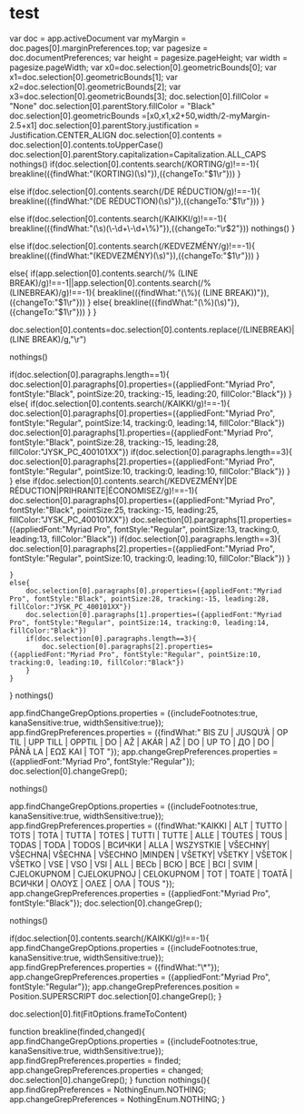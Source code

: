 # test
var doc = app.activeDocument
var myMargin = doc.pages[0].marginPreferences.top; 
var pagesize = doc.documentPreferences; 
var height = pagesize.pageHeight; 
var width = pagesize.pageWidth;
var x0=doc.selection[0].geometricBounds[0];
var x1=doc.selection[0].geometricBounds[1];
var x2=doc.selection[0].geometricBounds[2];
var x3=doc.selection[0].geometricBounds[3];
doc.selection[0].fillColor = "None"
doc.selection[0].parentStory.fillColor = "Black"
doc.selection[0].geometricBounds =[x0,x1,x2+50,width/2-myMargin-2.5+x1]
doc.selection[0].parentStory.justification = Justification.CENTER_ALIGN
doc.selection[0].contents = doc.selection[0].contents.toUpperCase()
doc.selection[0].parentStory.capitalization=Capitalization.ALL_CAPS
nothings()
if(doc.selection[0].contents.search(/KORTING/g)!==-1){
    breakline(({findWhat:"(KORTING)(\\s)"}),({changeTo:"$1\\r"}))
}

else if(doc.selection[0].contents.search(/DE RÉDUCTION/g)!==-1){
    breakline(({findWhat:"(DE RÉDUCTION)(\\s)"}),({changeTo:"$1\\r"}))
}

else if(doc.selection[0].contents.search(/KAIKKI/g)!==-1){
    breakline(({findWhat:"(\\s)(\\-\\d+\\-\\d+\\%)"}),({changeTo:"\\r$2"}))
    nothings()
}

else if(doc.selection[0].contents.search(/KEDVEZMÉNY/g)!==-1){
    breakline(({findWhat:"(KEDVEZMÉNY)(\\s)"}),({changeTo:"$1\\r"}))
}

else{
    if(app.selection[0].contents.search(/\% \(LINE BREAK\)/g)!==-1||app.selection[0].contents.search(/\% \(LINEBREAK\)/g)!==-1){
        breakline(({findWhat:"(\\%)( \(LINE BREAK\))"}),({changeTo:"$1\\r"}))
    }
    else{
        breakline(({findWhat:"(\\%)(\\s)"}),({changeTo:"$1\\r"}))
    }
}

doc.selection[0].contents=doc.selection[0].contents.replace(/\(LINEBREAK\)|\(LINE BREAK\)/g,"\r")

nothings()

if(doc.selection[0].paragraphs.length==1){
    doc.selection[0].paragraphs[0].properties=({appliedFont:"Myriad Pro", fontStyle:"Black", pointSize:20, tracking:-15, leading:20, fillColor:"Black"})
}
else{
    if(doc.selection[0].contents.search(/KAIKKI/g)!==-1){
        doc.selection[0].paragraphs[0].properties=({appliedFont:"Myriad Pro", fontStyle:"Regular", pointSize:14, tracking:0, leading:14, fillColor:"Black"})
        doc.selection[0].paragraphs[1].properties=({appliedFont:"Myriad Pro", fontStyle:"Black", pointSize:28, tracking:-15, leading:28, fillColor:"JYSK_PC_400101XX"})
        if(doc.selection[0].paragraphs.length==3){
            doc.selection[0].paragraphs[2].properties=({appliedFont:"Myriad Pro", fontStyle:"Regular", pointSize:10, tracking:0, leading:10, fillColor:"Black"})
        }
    }
    else if(doc.selection[0].contents.search(/KEDVEZMÉNY|DE RÉDUCTION|PRIHRANITE|ÉCONOMISEZ/g)!==-1){
        doc.selection[0].paragraphs[0].properties=({appliedFont:"Myriad Pro", fontStyle:"Black", pointSize:25, tracking:-15, leading:25, fillColor:"JYSK_PC_400101XX"})
        doc.selection[0].paragraphs[1].properties=({appliedFont:"Myriad Pro", fontStyle:"Regular", pointSize:13, tracking:0, leading:13, fillColor:"Black"})
        if(doc.selection[0].paragraphs.length==3){
            doc.selection[0].paragraphs[2].properties=({appliedFont:"Myriad Pro", fontStyle:"Regular", pointSize:10, tracking:0, leading:10, fillColor:"Black"})
        }

    }
    else{
        doc.selection[0].paragraphs[0].properties=({appliedFont:"Myriad Pro", fontStyle:"Black", pointSize:28, tracking:-15, leading:28, fillColor:"JYSK_PC_400101XX"})
        doc.selection[0].paragraphs[1].properties=({appliedFont:"Myriad Pro", fontStyle:"Regular", pointSize:14, tracking:0, leading:14, fillColor:"Black"})
        if(doc.selection[0].paragraphs.length==3){
            doc.selection[0].paragraphs[2].properties=({appliedFont:"Myriad Pro", fontStyle:"Regular", pointSize:10, tracking:0, leading:10, fillColor:"Black"})
        }
    }
}
nothings()

app.findChangeGrepOptions.properties = ({includeFootnotes:true, kanaSensitive:true, widthSensitive:true});
app.findGrepPreferences.properties = ({findWhat:" BIS ZU | JUSQU’À | OP TIL | UPP TILL | OPPTIL | DO | AŽ | AKÁR | AŽ | DO | UP TO | ДО | DO | PÂNĂ LA | ΕΩΣ ΚΑΙ | TOT "});
app.changeGrepPreferences.properties = ({appliedFont:"Myriad Pro", fontStyle:"Regular"});
doc.selection[0].changeGrep();

nothings()

app.findChangeGrepOptions.properties = ({includeFootnotes:true, kanaSensitive:true, widthSensitive:true});
app.findGrepPreferences.properties = ({findWhat:"KAIKKI | ALT | TUTTO | TOTS | TOTA | TUTTA | TOTES | TUTTI | TUTTE | ALLE | TOUTES | TOUS | TODAS | TODA | TODOS | ВСИЧКИ | ALLA | WSZYSTKIE | VŠECHNY| VŠECHNA| VŠECHNA | VŠECHNO |MINDEN | VŠETKY| VŠETKY | VŠETOK | VŠETKO | VSE | VSO | VSI | ALL | BECb | ВСЮ | ВСЕ | ВСІ | SVIM | CJELOKUPNOM | CJELOKUPNOJ | CELOKUPNOM | TOT | TOATE | TOATĂ | ВСИЧКИ | ΟΛΟΥΣ | ΟΛΕΣ | ΟΛΑ | TOUS "});
app.changeGrepPreferences.properties = ({appliedFont:"Myriad Pro", fontStyle:"Black"});
doc.selection[0].changeGrep();

nothings()

if(doc.selection[0].contents.search(/KAIKKI/g)!==-1){
    app.findChangeGrepOptions.properties = ({includeFootnotes:true, kanaSensitive:true, widthSensitive:true});
    app.findGrepPreferences.properties = ({findWhat:"\\*"});
    app.changeGrepPreferences.properties = ({appliedFont:"Myriad Pro", fontStyle:"Regular"});
    app.changeGrepPreferences.position = Position.SUPERSCRIPT
    doc.selection[0].changeGrep();
}

doc.selection[0].fit(FitOptions.frameToContent)

function breakline(finded,changed){
    app.findChangeGrepOptions.properties = ({includeFootnotes:true, kanaSensitive:true, widthSensitive:true});
    app.findGrepPreferences.properties = finded;
    app.changeGrepPreferences.properties = changed;
    doc.selection[0].changeGrep();
}
function nothings(){
    app.findGrepPreferences = NothingEnum.NOTHING;
    app.changeGrepPreferences = NothingEnum.NOTHING;
}
